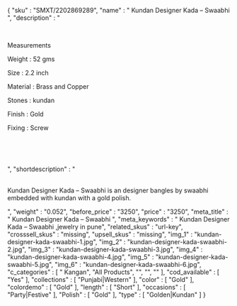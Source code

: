 {
  "sku" : "SMXT/2202869289",
  "name" : "  Kundan Designer Kada – Swaabhi ",
  "description" : "<p>&nbsp;</p> <p>Measurements</p> <p>Weight : 52 gms</p> <p>Size : 2.2 inch</p> <p>Material : Brass and Copper</p> <p>Stones : kundan</p> <p>Finish : Gold</p> <p>Fixing : Screw</p> <p>&nbsp;</p> <p>&nbsp;</p>",
  "shortdescription" : "<p><br>Kundan Designer Kada – Swaabhi is an designer&nbsp;bangles&nbsp;by swaabhi embedded with kundan with a gold&nbsp;polish.</p>",
  "weight" : "0.052",
  "before_price" : "3250",
  "price" : "3250",
  "meta_title" : "  Kundan Designer Kada – Swaabhi ",
  "meta_keywords" : "  Kundan Designer Kada – Swaabhi ,jewelry in pune",
  "related_skus" : "url-key",
  "crosssell_skus" : "missing",
  "upsell_skus" : "missing",
  "img_1" : "kundan-designer-kada-swaabhi-1.jpg",
  "img_2" : "kundan-designer-kada-swaabhi-2.jpg",
  "img_3" : "kundan-designer-kada-swaabhi-3.jpg",
  "img_4" : "kundan-designer-kada-swaabhi-4.jpg",
  "img_5" : "kundan-designer-kada-swaabhi-5.jpg",
  "img_6" : "kundan-designer-kada-swaabhi-6.jpg",
  "c_categories" : [ " Kangan", "All Products", "", "", "" ],
  "cod_available" : [ "Yes" ],
  "collections" : [ "Punjabi|Western" ],
  "color" : [ "Gold" ],
  "colordemo" : [ "Gold" ],
  "length" : [ "Short" ],
  "occasions" : [ "Party|Festive" ],
  "Polish" : [ "Gold" ],
  "type" : [ "Golden|Kundan" ]
}